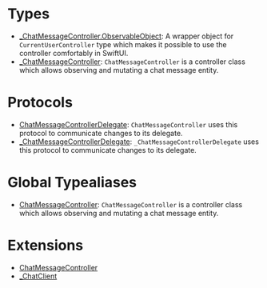 # Types

  - [\_ChatMessageController.ObservableObject](/_ChatMessageController_ObservableObject):
    A wrapper object for `CurrentUserController` type which makes it possible to use the controller comfortably in SwiftUI.
  - [\_ChatMessageController](/_ChatMessageController):
    `ChatMessageController` is a controller class which allows observing and mutating a chat message entity.

# Protocols

  - [ChatMessageControllerDelegate](/ChatMessageControllerDelegate):
    `ChatMessageController` uses this protocol to communicate changes to its delegate.
  - [\_ChatMessageControllerDelegate](/_ChatMessageControllerDelegate):
    `_ChatMessageControllerDelegate` uses this protocol to communicate changes to its delegate.

# Global Typealiases

  - [ChatMessageController](/ChatMessageController):
    `ChatMessageController` is a controller class which allows observing and mutating a chat message entity.

# Extensions

  - [ChatMessageController](/ChatMessageController)
  - [\_ChatClient](/_ChatClient)
